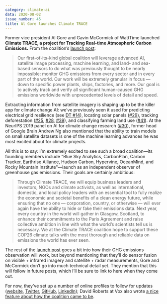 ```yaml
---
category: climate-ai
data: 2020-08-02
issue_number: 45
title: Al Gore launches Climate TRACE
---
```


Former vice president Al Gore and Gavin McCormick of WattTime launched **Climate TRACE, a project for Tracking Real-time Atmospheric Carbon Emissions.**
From the coalition’s [launch post](https://medium.com/@algore/we-can-solve-the-climate-crisis-by-tracing-pollution-back-to-its-sources-4f535f91a8dd?utm_campaign=Dynamically%20Typed&utm_medium=email&utm_source=Revue%20newsletter):

> Our first-of-its-kind global coalition will leverage advanced AI, satellite image processing, machine learning, and land- and sea-based sensors to do what was previously thought to be nearly impossible: monitor GHG emissions from every sector and in every part of the world.
> Our work will be extremely granular in focus — down to specific power plants, ships, factories, and more.
> Our goal is to actively track and verify all significant human-caused GHG emissions worldwide with unprecedented levels of detail and speed.

Extracting information from satellite imagery is shaping up to be the killer app for climate change AI: we’ve previously seen it used for predicting electrical grid resilience (see [DT #14](https://dynamicallytyped.com/issues/14-artificial-intelligence-for-medicine-and-the-climate-crisis-178557?utm_campaign=Dynamically%20Typed&utm_medium=email&utm_source=Revue%20newsletter)), locating solar panels ([#29](https://dynamicallytyped.com/issues/29-bnns-and-visual-abstractions-at-neurips-2019-and-petabytes-of-climate-data-on-google-cloud-214870?utm_campaign=Dynamically%20Typed&utm_medium=email&utm_source=Revue%20newsletter)), tracking deforestation ([#25](https://dynamicallytyped.com/issues/25-ai-powered-rainforest-monitoring-google-s-pixel-4-and-openai-s-rubik-s-cube-solving-robot-hand-204685?utm_campaign=Dynamically%20Typed&utm_medium=email&utm_source=Revue%20newsletter), [#28](https://dynamicallytyped.com/issues/28-ocr-for-latex-equations-night-sight-for-astrophotography-and-a-gpt-2-powered-text-adventure-212704?utm_campaign=Dynamically%20Typed&utm_medium=email&utm_source=Revue%20newsletter), [#39](https://dynamicallytyped.com/issues/39-cloudflare-s-ml-to-block-bad-bots-3x-satellite-based-environmental-monitoring-and-ar-face-doodles-243752?utm_campaign=Dynamically%20Typed&utm_medium=email&utm_source=Revue%20newsletter)), and classifying farming land use ([#41](https://dynamicallytyped.com/issues/41-black-lives-matter-highlighting-ml-ai-products-research-and-climate-projects-by-black-creators-251381?utm_campaign=Dynamically%20Typed&utm_medium=email&utm_source=Revue%20newsletter)).
At the NeurIPS 2019 panel on AI for climate change research ([#30](https://dynamicallytyped.com/issues/30-climate-change-ai-at-neurips-2019-special-edition-217578?utm_campaign=Dynamically%20Typed&utm_medium=email&utm_source=Revue%20newsletter)), former head of Google Brain Andrew Ng also mentioned that the ability to train models on small satellite datasets is one of the machine learning advances he was most excited about for climate projects.

All this is to say: I’m extremely excited to see such a broad coalition—its founding members include “Blue Sky Analytics, CarbonPlan, Carbon Tracker, Earthrise Alliance, Hudson Carbon, Hypervine, OceanMind, and Rocky Mountain Institute"—launch as an independent observer of greenhouse gas emissions.
Their goals are certainly ambitious:

> Through Climate TRACE, we will equip business leaders and investors, NGOs and climate activists, as well as international, domestic, and local policy leaders with an essential tool to fully realize the economic and societal benefits of a clean energy future, while ensuring that no one — corporation, country, or otherwise — will ever again have the ability to hide or fake their emissions data.
> Next year, every country in the world will gather in Glasgow, Scotland, to enhance their commitments to the Paris Agreement and raise collective ambition in line with what the world’s scientists tell us is necessary.
> We at the Climate TRACE coalition hope to support these COP26 climate talks with the most thorough and reliable data on emissions the world has ever seen.

The rest of the [launch post](https://medium.com/@algore/we-can-solve-the-climate-crisis-by-tracing-pollution-back-to-its-sources-4f535f91a8dd?utm_campaign=Dynamically%20Typed&utm_medium=email&utm_source=Revue%20newsletter) goes a bit into how their GHG emissions observation will work, but beyond mentioning that they’ll do sensor fusion on visible + infrared imagery and satellite + radar measurements, Gore and McCormick don’t go into much technical detail yet.
They mention that this will follow in future posts, which I’ll be sure to link to here when they come out.

For now, they’ve set up a number of online profiles to follow for updates ([website](https://www.climatetrace.org?utm_campaign=Dynamically%20Typed&utm_medium=email&utm_source=Revue%20newsletter), [Twitter](https://www.getrevue.co/app/issues/current?utm_campaign=Dynamically%20Typed&utm_medium=email&utm_source=Revue%20newsletter), [GitHub](https://github.com/climatetrace?utm_campaign=Dynamically%20Typed&utm_medium=email&utm_source=Revue%20newsletter), [LinkedIn](https://www.linkedin.com/company/climate-trace/about/?utm_campaign=Dynamically%20Typed&utm_medium=email&utm_source=Revue%20newsletter)); David Roberts at Vox also wrote [a nice feature about how the coalition came to be](https://www.vox.com/energy-and-environment/2020/7/16/21324662/climate-change-air-pollution-tracking-greenhouse-gas-emissions-trace-coalition?utm_campaign=Dynamically%20Typed&utm_medium=email&utm_source=Revue%20newsletter).